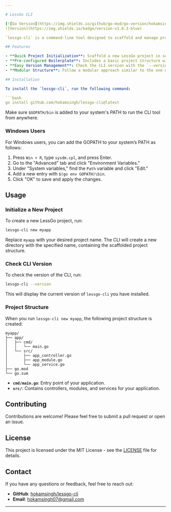 ```yaml
---

# LessGo CLI

[![Go Version](https://img.shields.io/github/go-mod/go-version/hokamsingh/lessgo-cli)](https://golang.org/dl/)
![Version](https://img.shields.io/badge/version-v1.0.3-blue)

`lessgo-cli` is a command-line tool designed to scaffold and manage projects using the [LessGo](https://github.com/hokamsingh/lessgo) framework. It simplifies the process of setting up a new project with pre-defined directory structures, boilerplate code, and configurations.

## Features

- **Quick Project Initialization**: Scaffold a new LessGo project in seconds with a single command.
- **Pre-configured Boilerplate**: Includes a basic project structure with ready-to-use controllers, modules, and services.
- **Easy Version Management**: Check the CLI version with the `--version` flag.
- **Modular Structure**: Follow a modular approach similar to the one used in NestJS, tailored for Go.

## Installation

To install the `lessgo-cli`, run the following command:

```bash
go install github.com/hokamsingh/lessgo-cli@latest
```

Make sure `$GOPATH/bin` is added to your system's PATH to run the CLI tool from anywhere.

### Windows Users

For Windows users, you can add the GOPATH to your system’s PATH as follows:

1. Press `Win + R`, type `sysdm.cpl`, and press Enter.
2. Go to the "Advanced" tab and click "Environment Variables."
3. Under "System variables," find the `Path` variable and click "Edit."
4. Add a new entry with `$(go env GOPATH)\bin`.
5. Click "OK" to save and apply the changes.

## Usage

### Initialize a New Project

To create a new LessGo project, run:

```bash
lessgo-cli new myapp
```

Replace `myapp` with your desired project name. The CLI will create a new directory with the specified name, containing the scaffolded project structure.

### Check CLI Version

To check the version of the CLI, run:

```bash
lessgo-cli --version
```

This will display the current version of `lessgo-cli` you have installed.

### Project Structure

When you run `lessgo-cli new myapp`, the following project structure is created:

```
myapp/
├── app/
│   ├── cmd/
│   │   └── main.go
│   └── src/
│       ├── app_controller.go
│       ├── app_module.go
│       └── app_service.go
├── go.mod
└── go.sum
```

- **`cmd/main.go`**: Entry point of your application.
- **`src/`**: Contains controllers, modules, and services for your application.

## Contributing

Contributions are welcome! Please feel free to submit a pull request or open an issue.

## License

This project is licensed under the MIT License - see the [LICENSE](LICENSE) file for details.

## Contact

If you have any questions or feedback, feel free to reach out:

- **GitHub**: [hokamsingh/lessgo-cli](https://github.com/hokamsingh/lessgo-cli)
- **Email**: hokamsingh07@gmail.com

---
```

